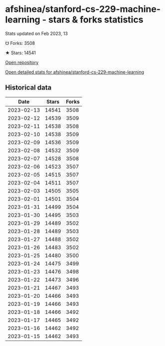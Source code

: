 # afshinea/stanford-cs-229-machine-learning - stars & forks statistics

Stats updated on Feb 2023, 13

☋ Forks: 3508

★ Stars: 14541

[Open repository](https://github.com/afshinea/stanford-cs-229-machine-learning)

[Open detailed stats for afshinea/stanford-cs-229-machine-learning](https://reviewgithub.com/rep/afshinea/stanford-cs-229-machine-learning)

## Historical data
| Date | Stars | Forks |
|------|-------|-------|
| 2023-02-13 | 14541 | 3508 | 
| 2023-02-12 | 14539 | 3509 | 
| 2023-02-11 | 14538 | 3508 | 
| 2023-02-10 | 14538 | 3509 | 
| 2023-02-09 | 14536 | 3509 | 
| 2023-02-08 | 14532 | 3509 | 
| 2023-02-07 | 14528 | 3508 | 
| 2023-02-06 | 14523 | 3507 | 
| 2023-02-05 | 14515 | 3507 | 
| 2023-02-04 | 14511 | 3507 | 
| 2023-02-03 | 14505 | 3505 | 
| 2023-02-01 | 14501 | 3504 | 
| 2023-01-31 | 14499 | 3504 | 
| 2023-01-30 | 14495 | 3503 | 
| 2023-01-29 | 14489 | 3502 | 
| 2023-01-28 | 14489 | 3503 | 
| 2023-01-27 | 14488 | 3502 | 
| 2023-01-26 | 14483 | 3502 | 
| 2023-01-25 | 14480 | 3500 | 
| 2023-01-24 | 14475 | 3499 | 
| 2023-01-23 | 14476 | 3498 | 
| 2023-01-22 | 14473 | 3496 | 
| 2023-01-21 | 14467 | 3493 | 
| 2023-01-20 | 14466 | 3493 | 
| 2023-01-19 | 14466 | 3493 | 
| 2023-01-18 | 14466 | 3492 | 
| 2023-01-17 | 14465 | 3492 | 
| 2023-01-16 | 14462 | 3492 | 
| 2023-01-15 | 14462 | 3493 | 

